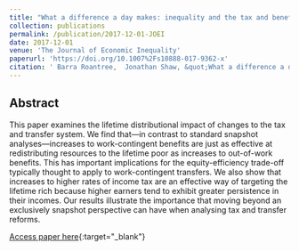 ```yaml
---
title: "What a difference a day makes: inequality and the tax and benefit system from a long-run perspective"
collection: publications
permalink: /publication/2017-12-01-JOEI
date: 2017-12-01
venue: 'The Journal of Economic Inequality'
paperurl: 'https://doi.org/10.1007%2Fs10888-017-9362-x'
citation: ' Barra Roantree,  Jonathan Shaw, &quot;What a difference a day makes: inequality and the tax and benefit system from a long-run perspective.&quot; The Journal of Economic Inequality, 2017.'
---
```


## Abstract
This paper examines the lifetime distributional impact of changes to the tax and transfer system. We find that—in contrast to standard snapshot analyses—increases to work-contingent benefits are just as effective at redistributing resources to the lifetime poor as increases to out-of-work benefits. This has important implications for the equity-efficiency trade-off typically thought to apply to work-contingent transfers. We also show that increases to higher rates of income tax are an effective way of targeting the lifetime rich because higher earners tend to exhibit greater persistence in their incomes. Our results illustrate the importance that moving beyond an exclusively snapshot perspective can have when analysing tax and transfer reforms.


[Access paper here](https://doi.org/10.1007%2Fs10888-017-9362-x){:target="_blank"}
